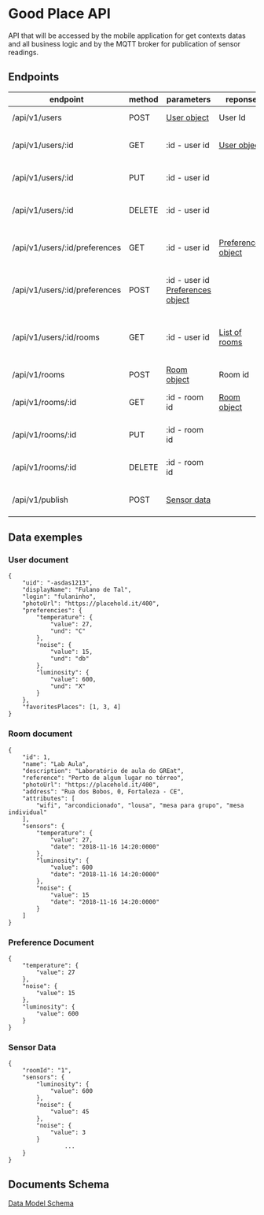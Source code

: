 # Good Place API
API that will be accessed by the mobile application for get contexts datas and all business logic and by the MQTT broker for publication of sensor readings.

## Endpoints
|endpoint|method|parameters|reponse|Description|
|-|-|-|-|-|
|/api/v1/users|POST|[User object](#user-document)|User Id|Create a new user|
|/api/v1/users/:id|GET|:id - user id|[User object](#user-document)|Retrieve a user with this Id|
|/api/v1/users/:id|PUT|:id - user id||Update the user with this Id|
|/api/v1/users/:id|DELETE|:id - user id||Delete the user with this Id|
|/api/v1/users/:id/preferences|GET|:id - user id|[Preferences object](#preference-document)|Retrieve preferences for user with this Id|
|/api/v1/users/:id/preferences|POST|:id - user id<br>[Preferences object](#preference-document)||Update preferences for user with this Id|
|/api/v1/users/:id/rooms|GET|:id - user id|[List of rooms](#room-document)|Get list of rooms ordered by preferences of this user|
|/api/v1/rooms|POST|[Room object](#room-document)|Room id|Create a new room|
|/api/v1/rooms/:id|GET|:id - room id|[Room object](#room-document)|Retrieve a room with this Id|
|/api/v1/rooms/:id|PUT|:id - room id||Update the room with this Id|
|/api/v1/rooms/:id|DELETE|:id - room id||Delete the room with this Id|
|/api/v1/publish|POST|[Sensor data](#sensor-data)||Publish a sensor reading|

## Data exemples
### User document
```
{
    "uid": "-asdas1213",
    "displayName": "Fulano de Tal",
    "login": "fulaninho",
    "photoUrl": "https://placehold.it/400",
    "preferencies": {
        "temperature": {
            "value": 27,
            "und": "C"
        },
        "noise": {
            "value": 15,
            "und": "db"
        },
        "luminosity": {
            "value": 600,
            "und": "X"
        }
    },
    "favoritesPlaces": [1, 3, 4]
}
```

### Room document
```
{
    "id": 1,
    "name": "Lab Aula",
    "description": "Laboratório de aula do GREat",
    "reference": "Perto de algum lugar no térreo",
    "photoUrl": "https://placehold.it/400",
    "address": "Rua dos Bobos, 0, Fortaleza - CE",
    "attributes": [
        "wifi", "arcondicionado", "lousa", "mesa para grupo", "mesa individual"
    ],
    "sensors": {
        "temperature": {
            "value": 27,
            "date": "2018-11-16 14:20:0000"
        },
        "luminosity": {
            "value": 600
            "date": "2018-11-16 14:20:0000"
        },
        "noise": {
            "value": 15
            "date": "2018-11-16 14:20:0000"
        }
    ]
}
```

### Preference Document
```
{
    "temperature": {
        "value": 27
    },
    "noise": {
        "value": 15
    },
    "luminosity": {
        "value": 600
    }
}
```

### Sensor Data
```
{
	"roomId": "1",
	"sensors": {
		"luminosity": {
			"value": 600
		},
		"noise": {
			"value": 45
		},
		"noise": {
			"value": 3
		}
                ...
	}
}
```

## Documents Schema
[Data Model Schema](./goodplace-schema.json)

